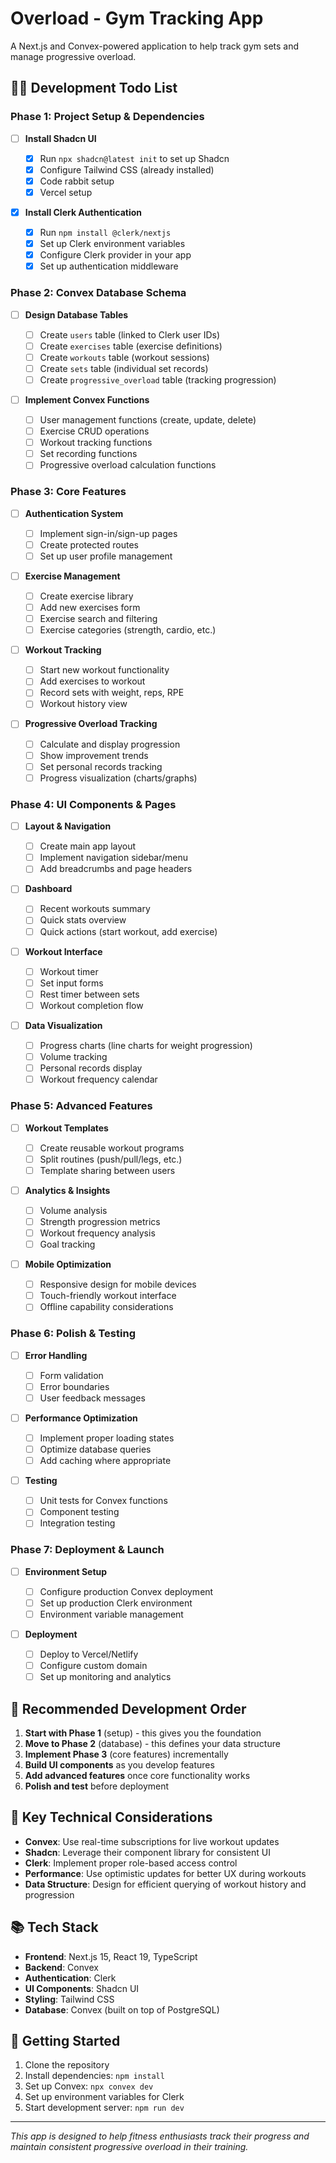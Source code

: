 # Overload - Gym Tracking App

A Next.js and Convex-powered application to help track gym sets and manage progressive overload.

## 🏋️‍♂️ Development Todo List

### Phase 1: Project Setup & Dependencies

- [ ] **Install Shadcn UI**

  - [x] Run `npx shadcn@latest init` to set up Shadcn
  - [x] Configure Tailwind CSS (already installed)
  - [x] Code rabbit setup
  - [x] Vercel setup

- [x] **Install Clerk Authentication**

  - [x] Run `npm install @clerk/nextjs`
  - [x] Set up Clerk environment variables
  - [x] Configure Clerk provider in your app
  - [x] Set up authentication middleware

### Phase 2: Convex Database Schema

- [ ] **Design Database Tables**

  - [ ] Create `users` table (linked to Clerk user IDs)
  - [ ] Create `exercises` table (exercise definitions)
  - [ ] Create `workouts` table (workout sessions)
  - [ ] Create `sets` table (individual set records)
  - [ ] Create `progressive_overload` table (tracking progression)

- [ ] **Implement Convex Functions**
  - [ ] User management functions (create, update, delete)
  - [ ] Exercise CRUD operations
  - [ ] Workout tracking functions
  - [ ] Set recording functions
  - [ ] Progressive overload calculation functions

### Phase 3: Core Features

- [ ] **Authentication System**

  - [ ] Implement sign-in/sign-up pages
  - [ ] Create protected routes
  - [ ] Set up user profile management

- [ ] **Exercise Management**

  - [ ] Create exercise library
  - [ ] Add new exercises form
  - [ ] Exercise search and filtering
  - [ ] Exercise categories (strength, cardio, etc.)

- [ ] **Workout Tracking**

  - [ ] Start new workout functionality
  - [ ] Add exercises to workout
  - [ ] Record sets with weight, reps, RPE
  - [ ] Workout history view

- [ ] **Progressive Overload Tracking**
  - [ ] Calculate and display progression
  - [ ] Show improvement trends
  - [ ] Set personal records tracking
  - [ ] Progress visualization (charts/graphs)

### Phase 4: UI Components & Pages

- [ ] **Layout & Navigation**

  - [ ] Create main app layout
  - [ ] Implement navigation sidebar/menu
  - [ ] Add breadcrumbs and page headers

- [ ] **Dashboard**

  - [ ] Recent workouts summary
  - [ ] Quick stats overview
  - [ ] Quick actions (start workout, add exercise)

- [ ] **Workout Interface**

  - [ ] Workout timer
  - [ ] Set input forms
  - [ ] Rest timer between sets
  - [ ] Workout completion flow

- [ ] **Data Visualization**
  - [ ] Progress charts (line charts for weight progression)
  - [ ] Volume tracking
  - [ ] Personal records display
  - [ ] Workout frequency calendar

### Phase 5: Advanced Features

- [ ] **Workout Templates**

  - [ ] Create reusable workout programs
  - [ ] Split routines (push/pull/legs, etc.)
  - [ ] Template sharing between users

- [ ] **Analytics & Insights**

  - [ ] Volume analysis
  - [ ] Strength progression metrics
  - [ ] Workout frequency analysis
  - [ ] Goal tracking

- [ ] **Mobile Optimization**
  - [ ] Responsive design for mobile devices
  - [ ] Touch-friendly workout interface
  - [ ] Offline capability considerations

### Phase 6: Polish & Testing

- [ ] **Error Handling**

  - [ ] Form validation
  - [ ] Error boundaries
  - [ ] User feedback messages

- [ ] **Performance Optimization**

  - [ ] Implement proper loading states
  - [ ] Optimize database queries
  - [ ] Add caching where appropriate

- [ ] **Testing**
  - [ ] Unit tests for Convex functions
  - [ ] Component testing
  - [ ] Integration testing

### Phase 7: Deployment & Launch

- [ ] **Environment Setup**

  - [ ] Configure production Convex deployment
  - [ ] Set up production Clerk environment
  - [ ] Environment variable management

- [ ] **Deployment**
  - [ ] Deploy to Vercel/Netlify
  - [ ] Configure custom domain
  - [ ] Set up monitoring and analytics

## 🚀 Recommended Development Order

1. **Start with Phase 1** (setup) - this gives you the foundation
2. **Move to Phase 2** (database) - this defines your data structure
3. **Implement Phase 3** (core features) incrementally
4. **Build UI components** as you develop features
5. **Add advanced features** once core functionality works
6. **Polish and test** before deployment

## 🔧 Key Technical Considerations

- **Convex**: Use real-time subscriptions for live workout updates
- **Shadcn**: Leverage their component library for consistent UI
- **Clerk**: Implement proper role-based access control
- **Performance**: Use optimistic updates for better UX during workouts
- **Data Structure**: Design for efficient querying of workout history and progression

## 📚 Tech Stack

- **Frontend**: Next.js 15, React 19, TypeScript
- **Backend**: Convex
- **Authentication**: Clerk
- **UI Components**: Shadcn UI
- **Styling**: Tailwind CSS
- **Database**: Convex (built on top of PostgreSQL)

## 🎯 Getting Started

1. Clone the repository
2. Install dependencies: `npm install`
3. Set up Convex: `npx convex dev`
4. Set up environment variables for Clerk
5. Start development server: `npm run dev`

---

_This app is designed to help fitness enthusiasts track their progress and maintain consistent progressive overload in their training._
